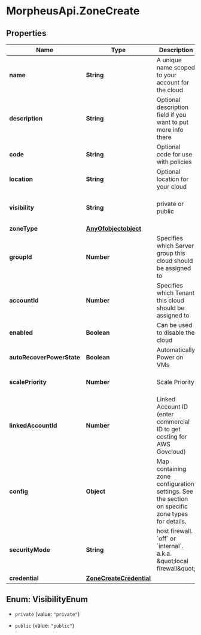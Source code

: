 # MorpheusApi.ZoneCreate

## Properties

Name | Type | Description | Notes
------------ | ------------- | ------------- | -------------
**name** | **String** | A unique name scoped to your account for the cloud | 
**description** | **String** | Optional description field if you want to put more info there | [optional] 
**code** | **String** | Optional code for use with policies | [optional] 
**location** | **String** | Optional location for your cloud | [optional] 
**visibility** | **String** | private or public | [optional] [default to &#39;private&#39;]
**zoneType** | [**AnyOfobjectobject**](AnyOfobjectobject.md) |  | 
**groupId** | **Number** | Specifies which Server group this cloud should be assigned to | 
**accountId** | **Number** | Specifies which Tenant this cloud should be assigned to | [optional] 
**enabled** | **Boolean** | Can be used to disable the cloud | [optional] [default to true]
**autoRecoverPowerState** | **Boolean** | Automatically Power on VMs | [optional] [default to false]
**scalePriority** | **Number** | Scale Priority | [optional] [default to 1]
**linkedAccountId** | **Number** | Linked Account ID (enter commercial ID to get costing for AWS Govcloud) | [optional] 
**config** | **Object** | Map containing zone configuration settings. See the section on specific zone types for details. | [optional] 
**securityMode** | **String** | host firewall. &#x60;off&#x60; or &#x60;internal&#x60;. a.k.a. \&quot;local firewall\&quot; | [optional] [default to &#39;off&#39;]
**credential** | [**ZoneCreateCredential**](ZoneCreateCredential.md) |  | [optional] 



## Enum: VisibilityEnum


* `private` (value: `"private"`)

* `public` (value: `"public"`)




